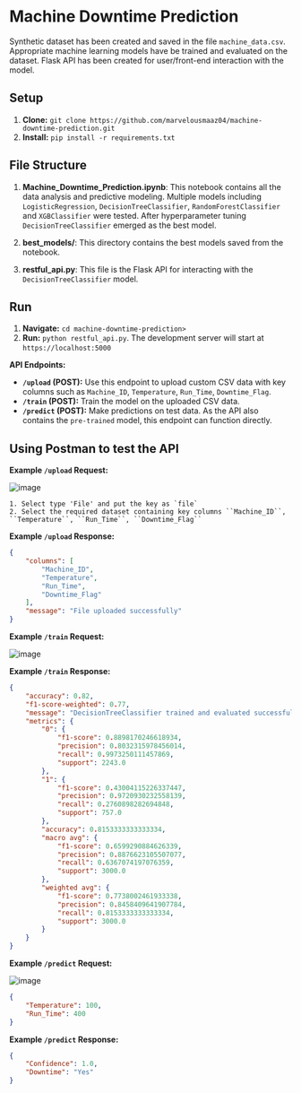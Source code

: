 # Machine Downtime Prediction
Synthetic dataset has been created and saved in the file `machine_data.csv`.
Appropriate machine learning models have be trained and evaluated on the dataset.
Flask API has been created for user/front-end interaction with the model.

## Setup

1. **Clone:** `git clone https://github.com/marvelousmaaz04/machine-downtime-prediction.git`
2. **Install:** `pip install -r requirements.txt`

## File Structure

1. **Machine_Downtime_Prediction.ipynb**: This notebook contains all the data analysis and predictive modeling. Multiple models including `LogisticRegression`, `DecisionTreeClassifier`, `RandomForestClassifier` and `XGBClassifier` were tested. After hyperparameter tuning `DecisionTreeClassifier` emerged as the best model.

2. **best_models/**: This directory contains the best models saved from the notebook.

3. **restful_api.py**: This file is the Flask API for interacting with the `DecisionTreeClassifier` model.

## Run

1. **Navigate:** `cd machine-downtime-prediction>`
2. **Run:** `python restful_api.py`. The development server will start at `https://localhost:5000`

**API Endpoints:**

* **`/upload` (POST):** Use this endpoint to upload custom CSV data with key columns such as `Machine_ID`, `Temperature`, `Run_Time`, `Downtime_Flag`.
* **`/train` (POST):** Train the model on the uploaded CSV data.
* **`/predict` (POST):** Make predictions on test data. As the API also contains the `pre-trained` model, this endpoint can function directly.

## Using Postman to test the API

**Example `/upload` Request:**

![image](https://github.com/user-attachments/assets/67a7db0e-d702-4535-bc9b-24d6510b3e5c)


```form-data
1. Select type 'File' and put the key as `file`
2. Select the required dataset containing key columns ``Machine_ID``, ``Temperature``, ``Run_Time``, ``Downtime_Flag``
```

**Example `/upload` Response:**
```json
{
    "columns": [
        "Machine_ID",
        "Temperature",
        "Run_Time",
        "Downtime_Flag"
    ],
    "message": "File uploaded successfully"
}
```

**Example `/train` Request:**

![image](https://github.com/user-attachments/assets/aee31cac-ff7d-48e9-8fe1-99695453ea3f)

**Example `/train` Response:**

```json
{
    "accuracy": 0.82,
    "f1-score-weighted": 0.77,
    "message": "DecisionTreeClassifier trained and evaluated successfully",
    "metrics": {
        "0": {
            "f1-score": 0.8898170246618934,
            "precision": 0.8032315978456014,
            "recall": 0.9973250111457869,
            "support": 2243.0
        },
        "1": {
            "f1-score": 0.43004115226337447,
            "precision": 0.9720930232558139,
            "recall": 0.2760898282694848,
            "support": 757.0
        },
        "accuracy": 0.8153333333333334,
        "macro avg": {
            "f1-score": 0.6599290884626339,
            "precision": 0.8876623105507077,
            "recall": 0.6367074197076359,
            "support": 3000.0
        },
        "weighted avg": {
            "f1-score": 0.7738002461933338,
            "precision": 0.8458409641907784,
            "recall": 0.8153333333333334,
            "support": 3000.0
        }
    }
}
```

**Example `/predict` Request:**

![image](https://github.com/user-attachments/assets/94059bc7-d6c4-43bf-8564-8b6bc727e8ce)

```json
{
    "Temperature": 100, 
    "Run_Time": 400
}
```

**Example `/predict` Response:**
```json
{
    "Confidence": 1.0,
    "Downtime": "Yes"
}
```
